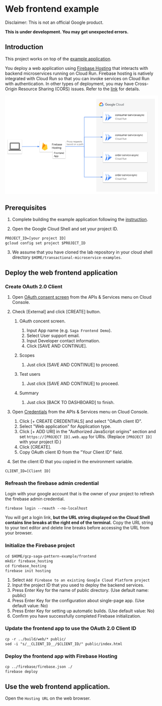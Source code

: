 # Web frontend example

Disclaimer: This is not an official Google product.

**This is under development. You may get unexpected errors.**

## Introduction

This project works on top of the [example application](https://github.com/GoogleCloudPlatform/transactional-microservice-examples).

You deploy a web application using [Firebase Hosting](https://firebase.google.com/docs/hosting)
that interacts with backend microservices running on Cloud Run. Firebase hosting is natively
integrated with Cloud Run so that you can invoke services on Cloud Run with authentication.
In other types of deployment, you may have Cross-Origin Resource Sharing (CORS) issues. Refer
to the [link](https://cloud.google.com/run/docs/authenticating/end-users#web_apps_authentication_and_cors)
for details.

![Frontend architecture with Firebase Hosting](./firebase/frontend_on_firebase_hosting_architecture.png)

## Prerequisites

1. Complete building the example application following the
[instruction](https://github.com/GoogleCloudPlatform/transactional-microservice-examples/blob/main/README.md).

2. Open the Google Cloud Shell and set your project ID.

```shell
PROJECT_ID=[your project ID]
gcloud config set project $PROJECT_ID
```

3. We assume that you have cloned the lab repository in your cloud shell
directory `$HOME/transactional-microservice-examples`.

## Deploy the web frontend application

### Create OAuth 2.0 Client

1. Open [OAuth consent screen](https://console.developers.google.com/apis/apis/credentials/consent)
from the APIs & Services menu on Cloud Console.

1. Check [External] and click [CREATE] button.

   1. OAuth concent screen.

      1. Input App name (e.g. `Saga Frontend Demo`).
      1. Select User support email.
      1. Input Developer contact information.
      1. Click [SAVE AND CONTINUE].

   1. Scopes

      1. Just click [SAVE AND CONTINUE] to proceed.

   1. Test users

      1. Just click [SAVE AND CONTINUE] to proceed.

   1. Summary

      1. Just click [BACK TO DASHBOARD] to finish.

1. Open [Credentials](https://console.developers.google.com/apis/credentials)
from the APIs & Services menu on Cloud Console.

   1. Click [+ CREATE CREDENTIALS] and select "OAuth client ID".
   1. Select "Web application" for Application type.
   1. Click [+ ADD URI] in the "Authorized JavaScript origins" section and
   set `https://[PROJECT ID].web.app` for URIs. (Replace `[PROJECT ID]` with your project ID.)
   1. Click [CREATE].
   1. Copy OAuth client ID from the "Your Client ID" field.

1. Set the client ID that you copied in the environment variable.

```shell
CLIENT_ID=[Client ID]
```

### Refreash the firebase admin credential

Login with your google account that is the owner of your project to refresh the firebase admin credential.

```shell
firebase login --reauth --no-localhost
```

You will get a login link, **but the URL string displayed on the Cloud Shell contains line breaks
at the right end of the terminal.** Copy the URL string to your text editor and delete line breaks
before accessing the URL from your browser.

### Initialize the Firebase project

```shell
cd $HOME/gcp-saga-pattern-example/frontend
mkdir firebase_hosting
cd firebase_hosting
firebase init hosting
```

1. Select `Add Firebase to an existing Google Cloud Platform project`
1. Input the project ID that you used to deploy the backend services.
1. Press Enter Key for the name of public directory. (Use default name: public)
1. Press Enter Key for the configuration about single-page app. (Use default value: No)
1. Press Enter Key for setting up automatic builds. (Use default value: No)
1. Confirm you have successfully completed Firebase initialization.

### Update the frontend app to use the OAuth 2.0 Client ID

```shell
cp -r ../build/web/* public/
sed -i "s/__CLIENT_ID__/$CLIENT_ID/" public/index.html
```

### Deploy the frontend app with Firebase Hosting

```shell
cp ../firebase/firebase.json ./
firebase deploy
```

## Use the web frontend application.

Open the `Hosting URL` on the web browser.
